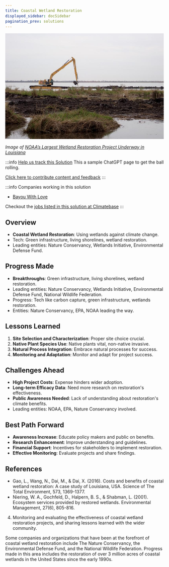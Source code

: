```yaml
---
title: Coastal Wetland Restoration
displayed_sidebar: docSidebar
pagination_prev: solutions
---
```


![NOAA’s Largest Wetland Restoration Project Underway in Louisiana](../static/img/coastal-wetland-restoration.jpg)

_Image of [NOAA’s Largest Wetland Restoration Project Underway in Louisiana](https://www.fisheries.noaa.gov/feature-story/noaas-largest-wetland-restoration-project-underway-louisiana)_

:::info [Help us track this Solution](contribute)
This a sample ChatGPT page to get the ball rolling.

[Click here to contribute content and feedback](contribute)
:::

:::info Companies working in this solution 
- [Bayou With Love](None)

Checkout the [jobs listed in this solution at Climatebase](https://climatebase.org/jobs?l=&q=&drawdown_solutions=Coastal+Wetland+Restoration)
:::

## Overview

- **Coastal Wetland Restoration**: Using wetlands against climate change.
- Tech: Green infrastructure, living shorelines, wetland restoration.
- Leading entities: Nature Conservancy, Wetlands Initiative, Environmental Defense Fund.

## Progress Made

- **Breakthroughs**: Green infrastructure, living shorelines, wetland restoration.
- Leading entities: Nature Conservancy, Wetlands Initiative, Environmental Defense Fund, National Wildlife Federation.
- Progress: Tech like carbon capture, green infrastructure, wetlands restoration.
- Entities: Nature Conservancy, EPA, NOAA leading the way.

## Lessons Learned

1. **Site Selection and Characterization**: Proper site choice crucial.
2. **Native Plant Species Use**: Native plants vital, non-native invasive.
3. **Natural Process Integration**: Embrace natural processes for success.
4. **Monitoring and Adaptation**: Monitor and adapt for project success.

## Challenges Ahead

- **High Project Costs**: Expense hinders wider adoption.
- **Long-term Efficacy Data**: Need more research on restoration's effectiveness.
- **Public Awareness Needed**: Lack of understanding about restoration's climate benefits.
- Leading entities: NOAA, EPA, Nature Conservancy involved.

## Best Path Forward

- **Awareness Increase**: Educate policy makers and public on benefits.
- **Research Enhancement**: Improve understanding and guidelines.
- **Financial Support**: Incentives for stakeholders to implement restoration.
- **Effective Monitoring**: Evaluate projects and share findings.

## References

- Gao, L., Wang, N., Dai, M., & Dai, X. (2016). Costs and benefits of coastal wetland restoration: A case study of Louisiana, USA. Science of The Total Environment, 573, 1369-1377.
- Niering, W. A., Gochfeld, D., Halpern, B. S., & Shabman, L. (2001). Ecosystem services provided by restored wetlands. Environmental Management, 27(6), 805-816.


4. Monitoring and evaluating the effectiveness of coastal wetland restoration projects, and sharing lessons learned with the wider community.

Some companies and organizations that have been at the forefront of coastal wetland restoration include The Nature Conservancy, the Environmental Defense Fund, and the National Wildlife Federation. Progress made in this area includes the restoration of over 3 million acres of coastal wetlands in the United States since the early 1990s.
